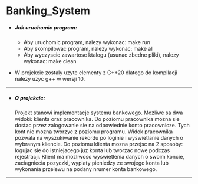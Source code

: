 # Banking_System

* ##### Jak uruchomic program:

    - Aby uruchomic program, nalezy wykonac:   make run
    - Aby skompilowac program, nalezy wykonac:  make all
    - Aby wyczyscic zawartosc ktalogu (usunac zbedne pliki), 
        nalezy wykonac:   make clean

* W projekcie zostaly uzyte elementy z C++20 dlatego do kompilacji 
  nalezy uzyc g++ w wersji 10.

----------------------------------------------------------------------------------

* ##### O projekcie:
    Projekt stanowi implementacje systemu bankowego. 
    Mozliwe sa dwa widoki: klienta oraz pracownika. 
    Do poziomu pracownika mozna sie dostac przez zalogowanie sie na odpowiednie 
    konto pracownicze. Tych kont nie mozna tworzyc z poziomu programu. 
    Widok pracownika pozwala na wyszukiwanie rekordu po loginie i wyswietlanie 
    danych o wybranym kliencie. 
    Do poziomu klienta mozna przejsc na 2 sposoby: logujac sie do istniejacego 
    juz konta lub tworzac nowe podczas rejestracji. Klient ma mozliwosc 
    wyswietlenia danych o swoim koncie, zaciagniecia pozyczki, wyplaty pieniedzy 
    ze swojego konta lub wykonania przelewu na podany nrumer konta bankowego.

----------------------------------------------------------------------------------
